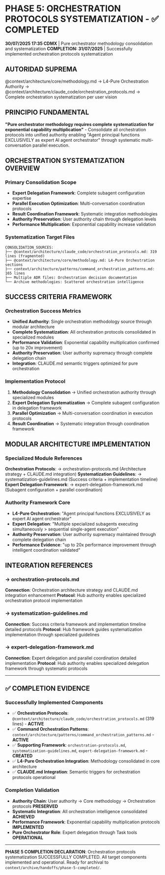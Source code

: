 # PHASE 5: ORCHESTRATION PROTOCOLS SYSTEMATIZATION - ✅ COMPLETED

**30/07/2025 17:35 CDMX** | Pure orchestrator methodology consolidation and systematization
**COMPLETION: 31/07/2025** | Successfully implemented orchestration protocols systematization

## AUTORIDAD SUPREMA
@context/architecture/core/methodology.md → L4-Pure Orchestration Authority → @context/architecture/claude_code/orchestration_protocols.md → Complete orchestration systematization per user vision

## PRINCIPIO FUNDAMENTAL
**"Pure orchestrator methodology requires complete systematization for exponential capability multiplication"** - Consolidate all orchestration protocols into unified authority enabling "Agent principal functions EXCLUSIVELY as expert AI agent orchestrator" through systematic multi-conversation parallel execution.

## ORCHESTRATION SYSTEMATIZATION OVERVIEW

### **Primary Consolidation Scope**
- **Expert Delegation Framework**: Complete subagent configuration expertise
- **Parallel Execution Optimization**: Multi-conversation coordination protocols  
- **Result Coordination Framework**: Systematic integration methodologies
- **Authority Preservation**: User authority chain through delegation levels
- **Performance Multiplication**: Exponential capability increase validation

### **Systematization Target Files**
```
CONSOLIDATION_SOURCES:
├── @context/architecture/claude_code/orchestration_protocols.md: 319 lines (fragmented)
├── @context/architecture/core/methodology.md: L4-Pure Orchestration sections
├── context/architecture/patterns/command_orchestration_patterns.md: 165 lines
├── Multiple ADR files: Orchestration decision documentation
└── Archive methodologies: Scattered orchestration intelligence
```

## SUCCESS CRITERIA FRAMEWORK

### **Orchestration Success Metrics**
- **Unified Authority**: Single orchestration methodology source through modular architecture
- **Complete Systematization**: All orchestration protocols consolidated in specialized modules
- **Performance Validation**: Exponential capability multiplication confirmed (up to 20x improvement)
- **Authority Preservation**: User authority supremacy through complete delegation chain
- **Integration**: CLAUDE.md semantic triggers optimized for pure orchestration

### **Implementation Protocol**
1. **Methodology Consolidation** → Unified orchestration authority through specialized modules
2. **Expert Delegation Systematization** → Complete subagent configuration in delegation framework
3. **Parallel Optimization** → Multi-conversation coordination in execution protocols
4. **Result Coordination** → Systematic integration through coordination framework

## MODULAR ARCHITECTURE IMPLEMENTATION

### **Specialized Module References**
**Orchestration Protocols**: → orchestration-protocols.md (Architecture strategy + CLAUDE.md integration)
**Systematization Guidelines**: → systematization-guidelines.md (Success criteria + implementation timeline)
**Expert Delegation Framework**: → expert-delegation-framework.md (Subagent configuration + parallel coordination)

### **Authority Framework Core**
- **L4-Pure Orchestration**: "Agent principal functions EXCLUSIVELY as expert AI agent orchestrator"
- **Expert Delegation**: "Multiple specialized subagents executing simultaneously > sequential single-agent execution"
- **Authority Preservation**: User authority supremacy maintained through complete delegation chain
- **Performance Evidence**: "up to 20x performance improvement through intelligent coordination validated"

## INTEGRATION REFERENCES

### → orchestration-protocols.md
**Connection**: Orchestration architecture strategy and CLAUDE.md integration enhancement
**Protocol**: Hub authority enables specialized orchestration protocol implementation

### → systematization-guidelines.md  
**Connection**: Success criteria framework and implementation timeline detailed protocols
**Protocol**: Hub framework guides systematization implementation through specialized guidelines

### → expert-delegation-framework.md
**Connection**: Expert delegation and parallel coordination detailed implementation
**Protocol**: Hub authority enables specialized delegation framework through systematic protocols

---

## ✅ COMPLETION EVIDENCE

### **Successfully Implemented Components**
- ✅ **Orchestration Protocols**: `@context/architecture/claude_code/orchestration_protocols.md` (319 lines) - **ACTIVE**
- ✅ **Command Orchestration Patterns**: `context/architecture/patterns/command_orchestration_patterns.md` - **ACTIVE**
- ✅ **Supporting Framework**: `orchestration-protocols.md`, `systematization-guidelines.md`, `expert-delegation-framework.md` - **CREATED**
- ✅ **L4-Pure Orchestration Integration**: Methodology consolidated in core architecture
- ✅ **CLAUDE.md Integration**: Semantic triggers for orchestration protocols operational

### **Completion Validation**
- **Authority Chain**: User authority → Core methodology → Orchestration protocols **PRESERVED**
- **Systematic Integration**: All orchestration intelligence consolidated **ACHIEVED**
- **Performance Framework**: Exponential capability multiplication protocols **IMPLEMENTED**
- **Pure Orchestrator Role**: Expert delegation through Task tools **OPERATIONAL**

---

**PHASE 5 COMPLETION DECLARATION**: Orchestration protocols systematization SUCCESSFULLY COMPLETED. All target components implemented and operational. Ready for archival to `context/archive/handoffs/phase-5-completed/`.